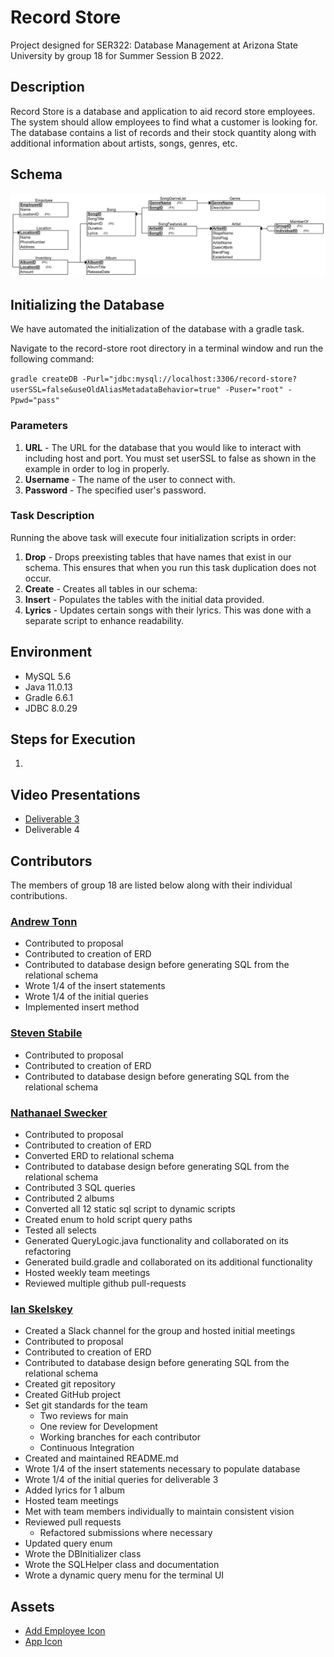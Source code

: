 # Record Store

Project designed for SER322: Database Management at Arizona State University by group 18 for Summer Session B 2022.

## Description

Record Store is a database and application to aid record store employees. The system should allow 
employees to find what a customer is looking for. The database contains a list of records and their stock quantity
along with additional information about artists, songs, genres, etc.

## Schema

![Relational Schema for the Record Store Database Project](diagrams/RS.png)

## Initializing the Database

We have automated the initialization of the database with a gradle task.

Navigate to the record-store root directory in a terminal window and run the following command:

`gradle createDB -Purl="jdbc:mysql://localhost:3306/record-store?userSSL=false&useOldAliasMetadataBehavior=true" -Puser="root" -Ppwd="pass"`

### Parameters

1. **URL** - The URL for the database that you would like to interact with including host and port.
You must set userSSL to false as shown in the example in order to log in properly.
2. **Username** - The name of the user to connect with.
3. **Password** - The specified user's password.

### Task Description
Running the above task will execute four initialization scripts in order:

1. **Drop** - Drops preexisting tables that have names that exist in our schema.
   This ensures that when you run this task duplication does not occur.
2. **Create** - Creates all tables in our schema:
3. **Insert** - Populates the tables with the initial data provided.
4. **Lyrics** - Updates certain songs with their lyrics. This was done with a separate script to enhance readability.

## Environment

- MySQL 5.6
- Java 11.0.13
- Gradle 6.6.1
- JDBC 8.0.29

## Steps for Execution

1. 

## Video Presentations

- [Deliverable 3](https://www.youtube.com/watch?v=8NFbX4rywlE)
- Deliverable 4

## Contributors 

The members of group 18 are listed below along with their individual contributions.

### [Andrew Tonn](https://github.com/attonn7)

- Contributed to proposal
- Contributed to creation of ERD
- Contributed to database design before generating SQL from the relational schema
- Wrote 1/4 of the insert statements
- Wrote 1/4 of the initial queries
- Implemented insert method

### [Steven Stabile](https://github.com/sstabile)

- Contributed to proposal
- Contributed to creation of ERD
- Contributed to database design before generating SQL from the relational schema

### [Nathanael Swecker](https://github.com/ndswecker)

- Contributed to proposal
- Contributed to creation of ERD
- Converted ERD to relational schema
- Contributed to database design before generating SQL from the relational schema
- Contributed 3 SQL queries
- Contributed 2 albums
- Converted all 12 static sql script to dynamic scripts
- Created enum to hold script query paths
- Tested all selects
- Generated QueryLogic.java functionality and collaborated on its refactoring
- Generated build.gradle and collaborated on its additional functionality
- Hosted weekly team meetings
- Reviewed multiple github pull-requests

### [Ian Skelskey](https://github.com/IanSkelskey)

- Created a Slack channel for the group and hosted initial meetings
- Contributed to proposal
- Contributed to creation of ERD
- Contributed to database design before generating SQL from the relational schema
- Created git repository
- Created GitHub project
- Set git standards for the team
  - Two reviews for main
  - One review for Development
  - Working branches for each contributor
  - Continuous Integration
- Created and maintained README.md
- Wrote 1/4 of the insert statements necessary to populate database
- Wrote 1/4 of the initial queries for deliverable 3
- Added lyrics for 1 album
- Hosted team meetings
- Met with team members individually to maintain consistent vision
- Reviewed pull requests
  - Refactored submissions where necessary
- Updated query enum
- Wrote the DBInitializer class
- Wrote the SQLHelper class and documentation
- Wrote a dynamic query menu for the terminal UI

## Assets

- [Add Employee Icon](https://www.flaticon.com/free-icons/add-user)
- [App Icon](https://www.flaticon.com/free-icons/vinyl)